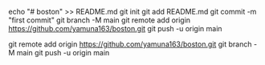 echo "# boston" >> README.md
git init
git add README.md
git commit -m "first commit"
git branch -M main
git remote add origin https://github.com/yamuna163/boston.git
git push -u origin main

git remote add origin https://github.com/yamuna163/boston.git
git branch -M main
git push -u origin main
